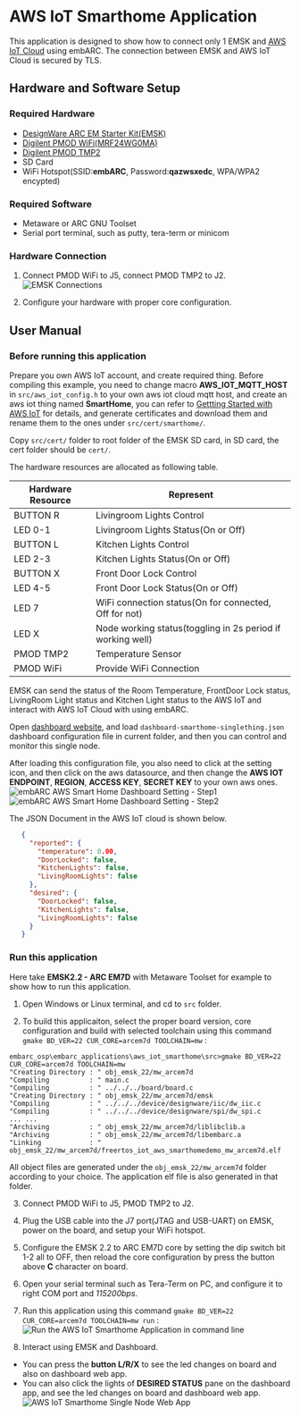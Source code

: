 # AWS IoT Smarthome Application
This application is designed to show how to connect only 1 EMSK and [AWS IoT Cloud](https://aws.amazon.com/iot/?nc1=h_ls) using embARC. The connection between EMSK and AWS IoT Cloud is secured by TLS.

## Hardware and Software Setup
### Required Hardware
- [DesignWare ARC EM Starter Kit(EMSK)](https://www.synopsys.com/dw/ipdir.php?ds=arc_em_starter_kit)
- [Digilent PMOD WiFi(MRF24WG0MA)](http://store.digilentinc.com/pmodwifi-wifi-interface-802-11g/)
- [Digilent PMOD TMP2](http://store.digilentinc.com/pmod-tmp2-temperature-sensor/)
- SD Card
- WiFi Hotspot(SSID:**embARC**, Password:**qazwsxedc**, WPA/WPA2 encypted)

### Required Software
- Metaware or ARC GNU Toolset
- Serial port terminal, such as putty, tera-term or minicom

### Hardware Connection
1. Connect PMOD WiFi to J5, connect PMOD TMP2 to J2.
   ![EMSK Connections](doc/screenshots/emsk_connections.jpg)

2. Configure your hardware with proper core configuration.

## User Manual
### Before running this application
Prepare you own AWS IoT account, and create required thing.
Before compiling this example, you need to change macro **AWS_IOT_MQTT_HOST** in `src/aws_iot_config.h` to your own aws iot cloud mqtt host, and create an aws iot thing named **SmartHome**, you can refer to [Gettting Started with AWS IoT](https://docs.aws.amazon.com/iot/latest/developerguide/iot-gs.html) for details, and generate certificates and download them and rename them to the ones under `src/cert/smarthome/`.

Copy `src/cert/` folder to root folder of the EMSK SD card, in SD card, the cert folder should be `cert/`.

The hardware resources are allocated as following table.

|  Hardware Resource  |            Represent                                          |
| ------------------- | ------------------------------------------------------------- |
|  BUTTON R           | Livingroom Lights Control                                     |
|  LED 0-1            | Livingroom Lights Status(On or Off)                           |
|  BUTTON L           | Kitchen Lights Control                                        |
|  LED 2-3            | Kitchen Lights Status(On or Off)                              |
|  BUTTON X           | Front Door Lock Control                                       |
|  LED 4-5            | Front Door Lock Status(On or Off)                             |
|  LED 7              | WiFi connection status(On for connected, Off for not)         |
|  LED X              | Node working status(toggling in 2s period if working well)    |
|  PMOD TMP2          | Temperature Sensor                                            |
|  PMOD WiFi          | Provide WiFi Connection                                       |

EMSK can send the status of the Room Temperature, FrontDoor Lock status, LivingRoom Light status and Kitchen Light status to the AWS IoT and interact with AWS IoT Cloud with using embARC.

Open [dashboard website](http://foss-for-synopsys-dwc-arc-processors.github.io/freeboard/), and load `dashboard-smarthome-singlething.json` dashboard configuration file in current folder, and then you can control and monitor this single node.

After loading this configuration file, you also need to click at the setting icon, and then click on the aws datasource, and then change the **AWS IOT ENDPOINT**, **REGION**, **ACCESS KEY**, **SECRET KEY** to your own aws ones.
![embARC AWS Smart Home Dashboard Setting - Step1](doc/screenshots/webapp_setting1.jpg)
![embARC AWS Smart Home Dashboard Setting - Step2](doc/screenshots/webapp_setting2.jpg)

The JSON Document in the AWS IoT cloud is shown below.
```json
   {
     "reported": {
       "temperature": 0.00,
       "DoorLocked": false,
       "KitchenLights": false,
       "LivingRoomLights": false
     },
     "desired": {
       "DoorLocked": false,
       "KitchenLights": false,
       "LivingRoomLights": false
     }
   }
```

### Run this application
Here take **EMSK2.2 - ARC EM7D** with Metaware Toolset for example to show how to run this application.

1. Open Windows or Linux terminal, and cd to `src` folder.

2. To build this applicaiton, select the proper board version, core configuration and build with selected toolchain using this command `gmake BD_VER=22 CUR_CORE=arcem7d TOOLCHAIN=mw` :
  ```
  embarc_osp\embarc_applications\aws_iot_smarthome\src>gmake BD_VER=22 CUR_CORE=arcem7d TOOLCHAIN=mw
  "Creating Directory : " obj_emsk_22/mw_arcem7d
  "Compiling          : " main.c
  "Compiling          : " ../../../board/board.c
  "Creating Directory : " obj_emsk_22/mw_arcem7d/emsk
  "Compiling          : " ../../../device/designware/iic/dw_iic.c
  "Compiling          : " ../../../device/designware/spi/dw_spi.c
  ... ...
  "Archiving          : " obj_emsk_22/mw_arcem7d/liblibclib.a
  "Archiving          : " obj_emsk_22/mw_arcem7d/libembarc.a
  "Linking            : " obj_emsk_22/mw_arcem7d/freertos_iot_aws_smarthomedemo_mw_arcem7d.elf
  ```
  All object files are generated under the `obj_emsk_22/mw_arcem7d` folder according to your choice.
  The application elf file is also generated in that folder.

3. Connect PMOD WiFi to J5, PMOD TMP2 to J2.

4. Plug the USB cable into the J7 port(JTAG and USB-UART) on EMSK, power on the board, and setup your WiFi hotspot.

5. Configure the EMSK 2.2 to ARC EM7D core by setting the dip switch bit 1-2 all to OFF, then reload the core configuration by press the button above **C** character on board.

6. Open your serial terminal such as Tera-Term on PC, and configure it to right COM port and *115200bps*.

7. Run this application using this command `gmake BD_VER=22 CUR_CORE=arcem7d TOOLCHAIN=mw run` :
  ![Run the AWS IoT Smarthome Application in command line](doc/screenshots/run_cmd.jpg)

8. Interact using EMSK and Dashboard.
  - You can press the **button L/R/X** to see the led changes on board and also on dashboard web app.
  - You can also click the lights of **DESIRED STATUS** pane on the dashboard app, and see the led changes on board and dashboard web app.
  ![AWS IoT Smarthome Single Node Web App](doc/screenshots/webapp.jpg)
